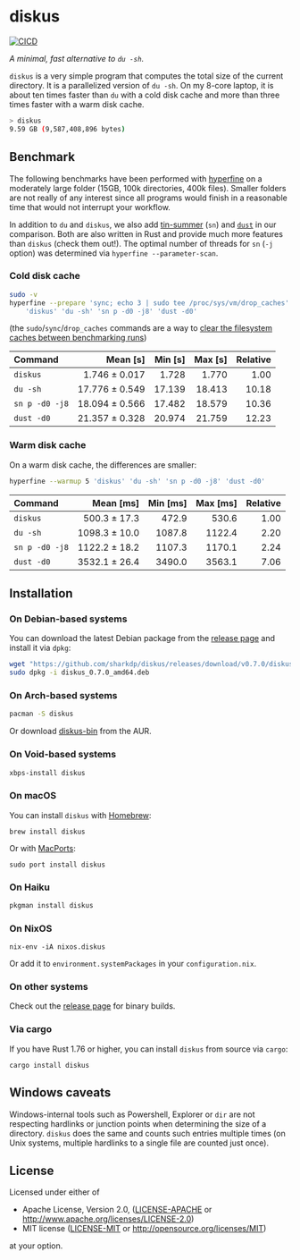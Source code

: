 # diskus

[![CICD](https://github.com/sharkdp/diskus/actions/workflows/CICD.yml/badge.svg)](https://github.com/sharkdp/diskus/actions/workflows/CICD.yml)

*A minimal, fast alternative to `du -sh`.*

`diskus` is a very simple program that computes the total size of the current directory. It is a
parallelized version of `du -sh`. On my 8-core laptop, it is about ten times faster than `du` with
a cold disk cache and more than three times faster with a warm disk cache.

``` bash
> diskus
9.59 GB (9,587,408,896 bytes)
```

## Benchmark

The following benchmarks have been performed with [hyperfine](https://github.com/sharkdp/hyperfine) on
a moderately large folder (15GB, 100k directories, 400k files). Smaller folders are not really of any
interest since all programs would finish in a reasonable time that would not interrupt your workflow.

In addition to `du` and `diskus`, we also add [tin-summer](https://github.com/vmchale/tin-summer) (`sn`) and
[`dust`](https://github.com/bootandy/dust) in our comparison. Both are also written in Rust and provide
much more features than `diskus` (check them out!). The optimal number of threads for `sn` (`-j` option) was
determined via `hyperfine --parameter-scan`.

### Cold disk cache

```bash
sudo -v
hyperfine --prepare 'sync; echo 3 | sudo tee /proc/sys/vm/drop_caches' \
    'diskus' 'du -sh' 'sn p -d0 -j8' 'dust -d0'
```
(the `sudo`/`sync`/`drop_caches` commands are a way to
[clear the filesystem caches between benchmarking runs](https://github.com/sharkdp/hyperfine#io-heavy-programs))

| Command | Mean [s] | Min [s] | Max [s] | Relative |
|:---|---:|---:|---:|---:|
| `diskus` | 1.746 ± 0.017 | 1.728 | 1.770 | 1.00 |
| `du -sh` | 17.776 ± 0.549 | 17.139 | 18.413 | 10.18 |
| `sn p -d0 -j8` | 18.094 ± 0.566 | 17.482 | 18.579 | 10.36 |
| `dust -d0` | 21.357 ± 0.328 | 20.974 | 21.759 | 12.23 |


### Warm disk cache

On a warm disk cache, the differences are smaller:
```bash
hyperfine --warmup 5 'diskus' 'du -sh' 'sn p -d0 -j8' 'dust -d0'
```

| Command | Mean [ms] | Min [ms] | Max [ms] | Relative |
|:---|---:|---:|---:|---:|
| `diskus` | 500.3 ± 17.3 | 472.9 | 530.6 | 1.00 |
| `du -sh` | 1098.3 ± 10.0 | 1087.8 | 1122.4 | 2.20 |
| `sn p -d0 -j8` | 1122.2 ± 18.2 | 1107.3 | 1170.1 | 2.24 |
| `dust -d0` | 3532.1 ± 26.4 | 3490.0 | 3563.1 | 7.06 |


## Installation

### On Debian-based systems

You can download the latest Debian package from the
[release page](https://github.com/sharkdp/diskus/releases) and install it via `dpkg`:

``` bash
wget "https://github.com/sharkdp/diskus/releases/download/v0.7.0/diskus_0.7.0_amd64.deb"
sudo dpkg -i diskus_0.7.0_amd64.deb
```

### On Arch-based systems

``` bash
pacman -S diskus
```

Or download [diskus-bin](https://aur.archlinux.org/packages/diskus-bin/) from the AUR.

### On Void-based systems

``` bash
xbps-install diskus
```

### On macOS

You can install `diskus` with [Homebrew](https://formulae.brew.sh/formula/diskus):
```
brew install diskus
```

Or with [MacPorts](https://ports.macports.org/port/diskus/summary):
```
sudo port install diskus
```

### On Haiku

``` bash
pkgman install diskus
```

### On NixOS

```
nix-env -iA nixos.diskus
```

Or add it to `environment.systemPackages` in your `configuration.nix`.

### On other systems

Check out the [release page](https://github.com/sharkdp/diskus/releases) for binary builds.

### Via cargo

If you have Rust 1.76 or higher, you can install `diskus` from source via `cargo`:
```
cargo install diskus
```

## Windows caveats

Windows-internal tools such as Powershell, Explorer or `dir` are not respecting hardlinks or
junction points when determining the size of a directory. `diskus` does the same and counts
such entries multiple times (on Unix systems, multiple hardlinks to a single file are counted
just once).

## License

Licensed under either of

 * Apache License, Version 2.0, ([LICENSE-APACHE](LICENSE-APACHE) or http://www.apache.org/licenses/LICENSE-2.0)
 * MIT license ([LICENSE-MIT](LICENSE-MIT) or http://opensource.org/licenses/MIT)

at your option.
